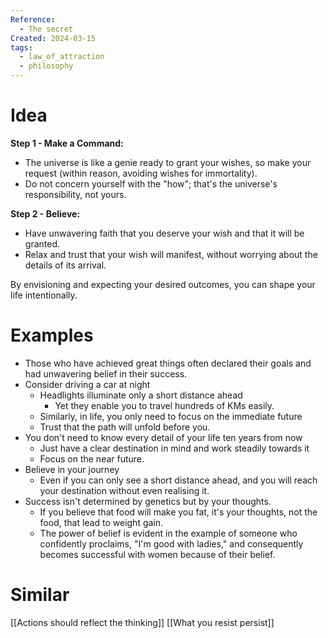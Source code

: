 ```yaml
---
Reference:
  - The secret
Created: 2024-03-15
tags:
  - law_of_attraction
  - philosophy
---
```

# Idea

**Step 1 - Make a Command:**

- The universe is like a genie ready to grant your wishes, so make your request (within reason, avoiding wishes for immortality).
- Do not concern yourself with the "how"; that's the universe's responsibility, not yours.

**Step 2 - Believe:**

- Have unwavering faith that you deserve your wish and that it will be granted.
- Relax and trust that your wish will manifest, without worrying about the details of its arrival.

By envisioning and expecting your desired outcomes, you can shape your life intentionally.
# Examples

- Those who have achieved great things often declared their goals and had unwavering belief in their success.
- Consider driving a car at night
	- Headlights illuminate only a short distance ahead
		- Yet they enable you to travel hundreds of KMs easily. 
	- Similarly, in life, you only need to focus on the immediate future
	* Trust that the path will unfold before you.
- You don't need to know every detail of your life ten years from now
	- Just have a clear destination in mind and work steadily towards it
	- Focus on the near future.
- Believe in your journey
	- Even if you can only see a short distance ahead, and you will reach your destination without even realising it.
- Success isn't determined by genetics but by your thoughts.
	- If you believe that food will make you fat, it's your thoughts, not the food, that lead to weight gain.
	- The power of belief is evident in the example of someone who confidently proclaims, "I'm good with ladies," and consequently becomes successful with women because of their belief.

# Similar

[[Actions should reflect the thinking]]
[[What you resist persist]]